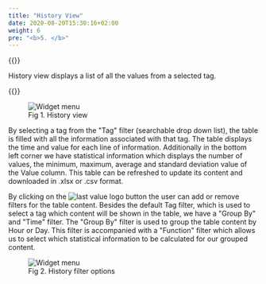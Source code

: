 ```yaml
---
title: "History View"
date: 2020-08-20T15:30:16+02:00
weight: 6
pre: "<b>5. </b>"
---
```


{{<lead>}}

History view displays a list of all the values from a selected tag.

{{</lead>}}

<figure class="image_container">
    <img class="center_image" src="/history_view.png" alt="Widget menu">
    <figcaption >Fig 1. History view</figcaption>
</figure>

By selecting a tag from the "Tag" filter (searchable drop down list), the table is filled with all the information associated with that tag. The table displays the time and value for each line of information. Additionally in the bottom left corner we have statistical information which displays the number of values, the minimum, maximum, average and standard deviation value of the Value column. This table can be refreshed to update its content and downloaded in .xlsx or .csv format. 

By clicking on the <img src="/history_filter_button.png" alt="last value logo" class = "logo_resize"> button the user can add or remove filters for the table content. Besides the default Tag filter, which is used to select a tag which content will be shown in the table, we have a "Group By" and "Time" filter. The "Group By" filter is used to group the table content by Hour or Day. This filter is accompanied with a "Function" filter which allows us to select which statistical information to be calculated for our grouped content.

<figure class="image_container">
    <img class="center_image" src="/history_filter_options.png" alt="Widget menu">
    <figcaption >Fig 2. History filter options</figcaption>
</figure>

